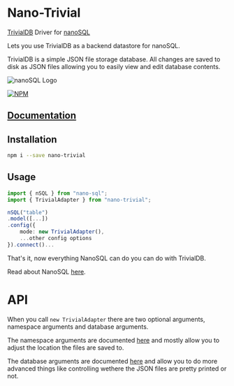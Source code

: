 # Nano-Trivial
[TrivialDB](https://www.npmjs.com/package/trivialdb) Driver for [nanoSQL](https://nanosql.io/)

Lets you use TrivialDB as a backend datastore for nanoSQL.

TrivialDB is a simple JSON file storage database.  All changes are saved to disk as JSON files allowing you to easily view and edit database contents.

<img src="https://raw.githubusercontent.com/ClickSimply/Nano-SQL/master/logo.png" alt="nanoSQL Logo">

[![NPM](https://nodei.co/npm/nano-sqlite.png?downloads=true&stars=true)](https://nodei.co/npm/nano-sqlite/)

## [Documentation](https://docs.nanosql.io/)

## Installation
```sh
npm i --save nano-trivial
```

## Usage
```ts
import { nSQL } from "nano-sql";
import { TrivialAdapter } from "nano-trivial";

nSQL("table")
.model([...])
.config({
    mode: new TrivialAdapter(),
    ...other config options
}).connect()...
```

That's it, now everything NanoSQL can do you can do with TrivialDB.

Read about NanoSQL [here](https://nanosql.io/).

# API

When you call `new TrivialAdapter` there are two optional arguments, namespace arguments and database arguments.

The namespace arguments are documented [here](https://github.com/trivialsoftware/trivialdb#creating-a-namespace) and mostly allow you to adjust the location the files are saved to.

The database arguments are documented [here](https://github.com/trivialsoftware/trivialdb#options-1) and allow you to do more advanced things like controlling wethere the JSON files are pretty printed or not.